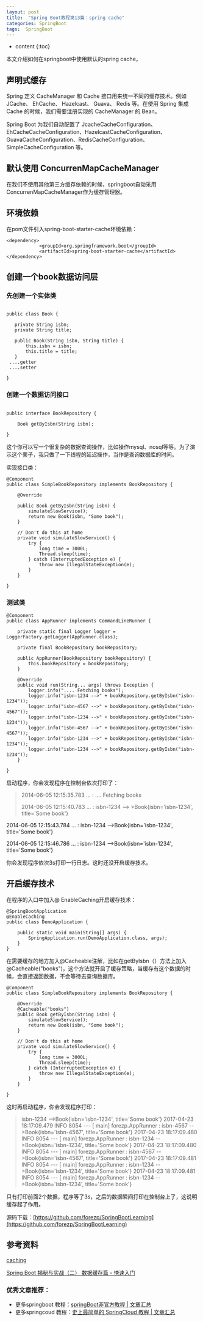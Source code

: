 ```yaml
---
layout: post
title:  "Spring Boot教程第13篇：spring cache"
categories: SpringBoot
tags:  SpringBoot
---
```


* content
{:toc}

本文介绍如何在springboot中使用默认的spring cache，

<!--more-->

## 声明式缓存

Spring 定义 CacheManager 和 Cache 接口用来统一不同的缓存技术。例如 JCache、 EhCache、 Hazelcast、 Guava、 Redis 等。在使用 Spring 集成 Cache 的时候，我们需要注册实现的 CacheManager 的 Bean。

Spring Boot 为我们自动配置了 JcacheCacheConfiguration、 EhCacheCacheConfiguration、HazelcastCacheConfiguration、GuavaCacheConfiguration、RedisCacheConfiguration、SimpleCacheConfiguration 等。

## 默认使用 ConcurrenMapCacheManager

在我们不使用其他第三方缓存依赖的时候，springboot自动采用ConcurrenMapCacheManager作为缓存管理器。

## 环境依赖

在pom文件引入spring-boot-starter-cache环境依赖：

```
<dependency>
			<groupId>org.springframework.boot</groupId>
			<artifactId>spring-boot-starter-cache</artifactId>
</dependency>

```

## 创建一个book数据访问层

### 先创建一个实体类
 
 ```
 
 public class Book {

    private String isbn;
    private String title;

    public Book(String isbn, String title) {
        this.isbn = isbn;
        this.title = title;
    }
  ....getter
  ....setter  
 
 }
 ```


### 创建一个数据访问接口

```

public interface BookRepository {

    Book getByIsbn(String isbn);

}
```

这个你可以写一个很复杂的数据查询操作，比如操作mysql、nosql等等。为了演示这个栗子，我只做了一下线程的延迟操作，当作是查询数据库的时间。

实现接口类：

```
@Component
public class SimpleBookRepository implements BookRepository {

    @Override
    
    public Book getByIsbn(String isbn) {
        simulateSlowService();
        return new Book(isbn, "Some book");
    }

    // Don't do this at home
    private void simulateSlowService() {
        try {
            long time = 3000L;
            Thread.sleep(time);
        } catch (InterruptedException e) {
            throw new IllegalStateException(e);
        }
    }

}

```

### 测试类

```
@Component
public class AppRunner implements CommandLineRunner {

    private static final Logger logger = LoggerFactory.getLogger(AppRunner.class);

    private final BookRepository bookRepository;

    public AppRunner(BookRepository bookRepository) {
        this.bookRepository = bookRepository;
    }

    @Override
    public void run(String... args) throws Exception {
        logger.info(".... Fetching books");
        logger.info("isbn-1234 -->" + bookRepository.getByIsbn("isbn-1234"));
        logger.info("isbn-4567 -->" + bookRepository.getByIsbn("isbn-4567"));
        logger.info("isbn-1234 -->" + bookRepository.getByIsbn("isbn-1234"));
        logger.info("isbn-4567 -->" + bookRepository.getByIsbn("isbn-4567"));
        logger.info("isbn-1234 -->" + bookRepository.getByIsbn("isbn-1234"));
        logger.info("isbn-1234 -->" + bookRepository.getByIsbn("isbn-1234"));
    }

}
```

启动程序，你会发现程序在控制台依次打印了：

>2014-06-05 12:15:35.783  ... : .... Fetching books
>
>2014-06-05 12:15:40.783  ... : isbn-1234 --> >Book{isbn='isbn-1234', title='Some book'}
>
2014-06-05 12:15:43.784  ... : isbn-1234 -->Book{isbn='isbn-1234', title='Some book'}
>
2014-06-05 12:15:46.786  ... : isbn-1234 -->Book{isbn='isbn-1234', title='Some book'}


你会发现程序依次3s打印一行日志。这时还没开启缓存技术。


## 开启缓存技术

在程序的入口中加入@ EnableCaching开启缓存技术：


```
@SpringBootApplication
@EnableCaching
public class DemoApplication {

	public static void main(String[] args) {
		SpringApplication.run(DemoApplication.class, args);
	}
}
```

在需要缓存的地方加入@Cacheable注解，比如在getByIsbn（）方法上加入@Cacheable("books")，这个方法就开启了缓存策略，当缓存有这个数据的时候，会直接返回数据，不会等待去查询数据库。

```
@Component
public class SimpleBookRepository implements BookRepository {

    @Override
    @Cacheable("books")
    public Book getByIsbn(String isbn) {
        simulateSlowService();
        return new Book(isbn, "Some book");
    }

    // Don't do this at home
    private void simulateSlowService() {
        try {
            long time = 3000L;
            Thread.sleep(time);
        } catch (InterruptedException e) {
            throw new IllegalStateException(e);
        }
    }

}
```

这时再启动程序，你会发现程序打印：

>isbn-1234 -->Book{isbn='isbn-1234', title='Some book'}
2017-04-23 18:17:09.479  INFO 8054 --- [           main] forezp.AppRunner                         : isbn-4567 -->Book{isbn='isbn-4567', title='Some book'}
2017-04-23 18:17:09.480  INFO 8054 --- [           main] forezp.AppRunner                         : isbn-1234 -->Book{isbn='isbn-1234', title='Some book'}
2017-04-23 18:17:09.480  INFO 8054 --- [           main] forezp.AppRunner                         : isbn-4567 -->Book{isbn='isbn-4567', title='Some book'}
2017-04-23 18:17:09.481  INFO 8054 --- [           main] forezp.AppRunner                         : isbn-1234 -->Book{isbn='isbn-1234', title='Some book'}
2017-04-23 18:17:09.481  INFO 8054 --- [           main] forezp.AppRunner                         : isbn-1234 -->Book{isbn='isbn-1234', title='Some book'}

只有打印前面2个数据，程序等了3s，之后的数据瞬间打印在控制台上了，这说明缓存起了作用。

源码下载：[https://github.com/forezp/SpringBootLearning](https://github.com/forezp/SpringBootLearning)


## 参考资料

[caching](https://spring.io/guides/gs/caching/)

[Spring Boot 揭秘与实战（二） 数据缓存篇 - 快速入门](http://blog.720ui.com/2017/springboot_02_data_cache_concurrenmapcache/)



### 优秀文章推荐：

* 更多springboot 教程：[springBoot非官方教程 | 文章汇总](http://blog.csdn.net/forezp/article/details/70341818)
* 更多springcoud 教程：[史上最简单的 SpringCloud 教程 |  文章汇总](http://blog.csdn.net/forezp/article/details/70148833)
